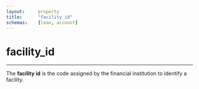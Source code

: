 ```yaml
---
layout:     property
title:      "facility_id"
schemas:    [loan, account]
---
```


# facility_id

---

The **facility id** is the code assigned by the financial institution to identify a facility.